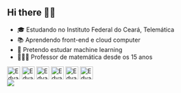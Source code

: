 ## Hi there 👋🏼


- 🎓 Estudando no Instituto Federal do Ceará, Telemática
- 📚 Aprendendo front-end e cloud computer
- 👯 Pretendo estudar machine learning
- 👨🏻‍🏫 Professor de matemática desde os 15 anos


<div>

  <img align= "center" alt="Edvan-HTML" height="30" wisth="40" src="https://cdn.jsdelivr.net/gh/devicons/devicon@latest/icons/html5/html5-original.svg" />
  <img align= "center" alt="Edvan-CSS" height="30" wisth="40" src="https://cdn.jsdelivr.net/gh/devicons/devicon@latest/icons/css3/css3-original.svg" />
  <img align= "center" alt="Edvan-Git" height="30" wisth="40" src="https://cdn.jsdelivr.net/gh/devicons/devicon@latest/icons/git/git-original.svg" />
  <img align= "center" alt="Edvan-Github" height="30" wisth="40" src="https://cdn.jsdelivr.net/gh/devicons/devicon@latest/icons/github/github-original.svg" />
  <img align= "center" alt="Edvan-Canva" height="30" wisth="40" src="https://cdn.jsdelivr.net/gh/devicons/devicon@latest/icons/canva/canva-original.svg" />
  <img align= "center" alt="Edvan-Gimp" height="30" wisth="40" src="https://cdn.jsdelivr.net/gh/devicons/devicon@latest/icons/gimp/gimp-original.svg" />


<div>
  <a href= "https://www.linkedin.com/in/edvan-filho/" target="_blank"><img src="https://img.shields.io/badge/LinkedIn-0077B5?style=for-the-badge&logo=linkedin&logoColor=white" target="_blank" real="external" ></a>
</div>
